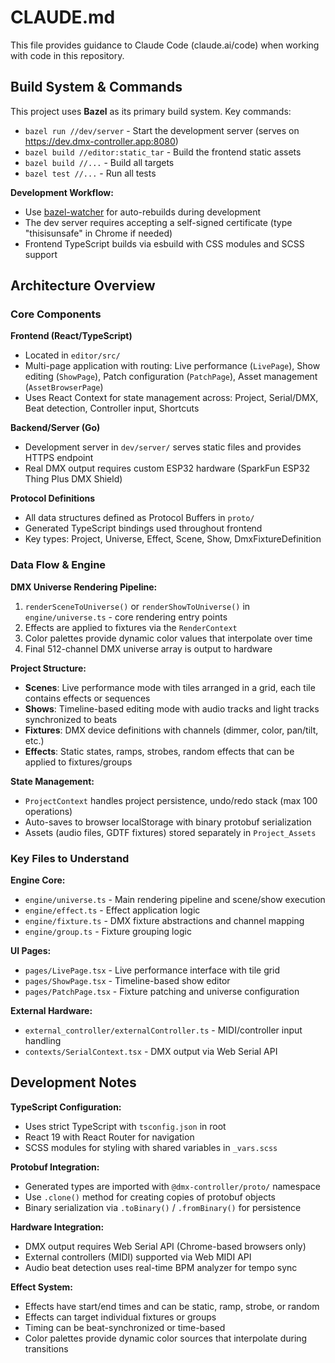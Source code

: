 # CLAUDE.md

This file provides guidance to Claude Code (claude.ai/code) when working with code in this repository.

## Build System & Commands

This project uses **Bazel** as its primary build system. Key commands:

- `bazel run //dev/server` - Start the development server (serves on https://dev.dmx-controller.app:8080)
- `bazel build //editor:static_tar` - Build the frontend static assets
- `bazel build //...` - Build all targets
- `bazel test //...` - Run all tests

**Development Workflow:**

- Use [bazel-watcher](https://github.com/bazelbuild/bazel-watcher) for auto-rebuilds during development
- The dev server requires accepting a self-signed certificate (type "thisisunsafe" in Chrome if needed)
- Frontend TypeScript builds via esbuild with CSS modules and SCSS support

## Architecture Overview

### Core Components

**Frontend (React/TypeScript)**

- Located in `editor/src/`
- Multi-page application with routing: Live performance (`LivePage`), Show editing (`ShowPage`), Patch configuration (`PatchPage`), Asset management (`AssetBrowserPage`)
- Uses React Context for state management across: Project, Serial/DMX, Beat detection, Controller input, Shortcuts

**Backend/Server (Go)**

- Development server in `dev/server/` serves static files and provides HTTPS endpoint
- Real DMX output requires custom ESP32 hardware (SparkFun ESP32 Thing Plus DMX Shield)

**Protocol Definitions**

- All data structures defined as Protocol Buffers in `proto/`
- Generated TypeScript bindings used throughout frontend
- Key types: Project, Universe, Effect, Scene, Show, DmxFixtureDefinition

### Data Flow & Engine

**DMX Universe Rendering Pipeline:**

1. `renderSceneToUniverse()` or `renderShowToUniverse()` in `engine/universe.ts` - core rendering entry points
2. Effects are applied to fixtures via the `RenderContext`
3. Color palettes provide dynamic color values that interpolate over time
4. Final 512-channel DMX universe array is output to hardware

**Project Structure:**

- **Scenes**: Live performance mode with tiles arranged in a grid, each tile contains effects or sequences
- **Shows**: Timeline-based editing mode with audio tracks and light tracks synchronized to beats
- **Fixtures**: DMX device definitions with channels (dimmer, color, pan/tilt, etc.)
- **Effects**: Static states, ramps, strobes, random effects that can be applied to fixtures/groups

**State Management:**

- `ProjectContext` handles project persistence, undo/redo stack (max 100 operations)
- Auto-saves to browser localStorage with binary protobuf serialization
- Assets (audio files, GDTF fixtures) stored separately in `Project_Assets`

### Key Files to Understand

**Engine Core:**

- `engine/universe.ts` - Main rendering pipeline and scene/show execution
- `engine/effect.ts` - Effect application logic
- `engine/fixture.ts` - DMX fixture abstractions and channel mapping
- `engine/group.ts` - Fixture grouping logic

**UI Pages:**

- `pages/LivePage.tsx` - Live performance interface with tile grid
- `pages/ShowPage.tsx` - Timeline-based show editor
- `pages/PatchPage.tsx` - Fixture patching and universe configuration

**External Hardware:**

- `external_controller/externalController.ts` - MIDI/controller input handling
- `contexts/SerialContext.tsx` - DMX output via Web Serial API

## Development Notes

**TypeScript Configuration:**

- Uses strict TypeScript with `tsconfig.json` in root
- React 19 with React Router for navigation
- SCSS modules for styling with shared variables in `_vars.scss`

**Protobuf Integration:**

- Generated types are imported with `@dmx-controller/proto/` namespace
- Use `.clone()` method for creating copies of protobuf objects
- Binary serialization via `.toBinary()` / `.fromBinary()` for persistence

**Hardware Integration:**

- DMX output requires Web Serial API (Chrome-based browsers only)
- External controllers (MIDI) supported via Web MIDI API
- Audio beat detection uses real-time BPM analyzer for tempo sync

**Effect System:**

- Effects have start/end times and can be static, ramp, strobe, or random
- Effects can target individual fixtures or groups
- Timing can be beat-synchronized or time-based
- Color palettes provide dynamic color sources that interpolate during transitions
